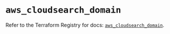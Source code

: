 # `aws_cloudsearch_domain`

Refer to the Terraform Registry for docs: [`aws_cloudsearch_domain`](https://registry.terraform.io/providers/hashicorp/aws/5.36.0/docs/resources/cloudsearch_domain).
